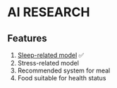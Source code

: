 # AI RESEARCH

## Features
1. [Sleep-related model](./sleep.ipynb) ✅ 
2. Stress-related model
3. Recommended system for meal
4. Food suitable for health status


